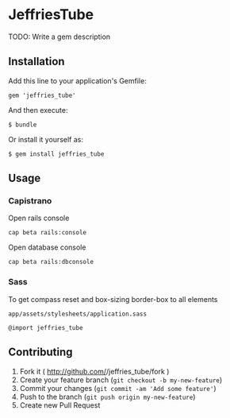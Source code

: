 # JeffriesTube

TODO: Write a gem description

## Installation

Add this line to your application's Gemfile:

    gem 'jeffries_tube'

And then execute:

    $ bundle

Or install it yourself as:

    $ gem install jeffries_tube

## Usage

### Capistrano

Open rails console
```
cap beta rails:console
```

Open database console
```
cap beta rails:dbconsole
```

### Sass

To get compass reset and box-sizing border-box to all elements

```
app/assets/stylesheets/application.sass

@import jeffries_tube
```

## Contributing

1. Fork it ( http://github.com/<my-github-username>/jeffries_tube/fork )
2. Create your feature branch (`git checkout -b my-new-feature`)
3. Commit your changes (`git commit -am 'Add some feature'`)
4. Push to the branch (`git push origin my-new-feature`)
5. Create new Pull Request
